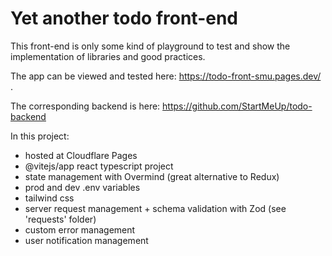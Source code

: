 # Yet another todo front-end

This front-end is only some kind of playground to test and show the implementation of libraries and good practices.

The app can be viewed and tested here: https://todo-front-smu.pages.dev/ .

The corresponding backend is here: https://github.com/StartMeUp/todo-backend

In this project:

- hosted at Cloudflare Pages
- @vitejs/app react typescript project
- state management with Overmind (great alternative to Redux)
- prod and dev .env variables
- tailwind css
- server request management + schema validation with Zod (see 'requests' folder)
- custom error management
- user notification management
